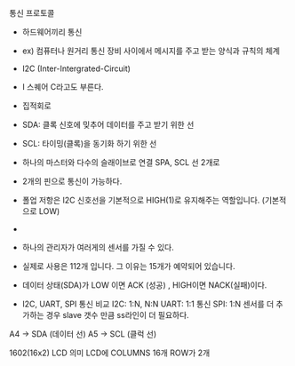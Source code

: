 통신 프로토콜
- 하드웨어끼리 통신
- ex) 컴퓨터나 원거리 통신 장비 사이에서 메시지를 주고 받는 양식과 규칙의 체계

- I2C (Inter-Intergrated-Circuit)
- I 스퀘어 C라고도 부른다.
- 집적회로
- SDA: 클록 신호에 밎추어 데이터를 주고 받기 위한 선
- SCL: 타이밍(클록)을 동기화 하기 위한 선
- 하나의 마스터와 다수의 슬래이브로 연결 SPA, SCL 선 2개로
- 2개의 핀으로 통신이 가능하다.

- 폴업 저항은 I2C 신호선을 기본적으로 HIGH(1)로 유지해주는 역할입니다. (기본적으로 LOW)
- 
- 하나의 관리자가 여러게의 센서를 가질 수 있다.
- 실제로 사용은 112개 입니다. 그 이유는 15개가 예약되어 있습니다.
- 데이터 상태(SDA)가 LOW 이면 ACK (성공) , HIGH이면 NACK(실패)이다.

- I2C, UART, SPI 통신 비교
I2C: 1:N, N:N
UART: 1:1 통신
SPI: 1:N 
센서를 더 추가하는 경우 slave 갯수 만큼  ss라인이 더 필요하다.

A4 -> SDA (데이터 선)
A5 -> SCL (클럭 선)

1602(16x2) LCD 의미
LCD에 COLUMNS 16개
ROW가 2개





